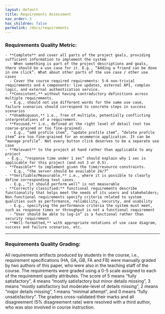 ```yaml
---
layout: default
title: Requirements Assessment
nav_order: 3
has_children: false
permalink: /docs/requirements
---
```

### Requirements Quality Metric:

    - **Complete** and cover all parts of the project goals, providing sufficient information to implement the system
      - When something is part of the project descriptions and goals, there should be a use case for it. E.g., “Adding a friend can be done in one click”. What about other parts of the use case / other use cases
      - Cover the course required requirements: 5-6 non-trivial requirements and 4 components: live updates, external API, complex logic, and external authentication service.
    - **Consistent,** without having contradictory definitions across multiple requirements.
      - E.g., should not use different words for the same use case, failure scenarios should correspond to concrete steps in success scenarios
    - **Unambiguous,** i.e., free of multiple, potentially conflicting interpretations of a requirement.
    - **Focused,** i.e., defined at the right level of detail (not too coarse-grained or too fine-grained).
      - E.g., “add profile item”, “update profile item”, “delete profile item” are too fine-grained for an ecommerce application. It can be “manage profile”. Not every button click deserves to be a separate use case
    - **Relevant** to the project at hand rather than applicable to any project
     - E.g., “response time under 1 sec” should explain why 1 sec is applicable for this project (and not 3 or 0.5).
    - **Feasible** to implement given the time/resource constraints.
      - E.g., “the server should be available 24/7”
    - **Verifiable/Measurable,** i.e., where it is possible to clearly define corresponding test cases.
      - E.g., “it should perform well” is not measurable
    - **Correctly classified:** functional requirements describe functionality that helps meet the needs of its users and stakeholders; Non-functional requirements specify criteria related to system qualities such as performance, reliability, security, and usability
      - E.g., specifying the performance criteria the system must meet, such as response times or throughput is not a functional requirement
      - “User should be able to log-in” is a functional rather than security requirement
    - **Well-formatted,** with appropriate notations of use case diagram, success and failure scenarios, etc.

---

### Requirements Quality Grading: 

All requirements artifacts produced by students in the course, i.e., requirement
specifications (HA, GA, GB, FA and FB) were manually graded by two authors of this paper, who were also in the teaching staff of the course. The
requirements were graded using a 0-5 scale assigned to each of the requirement quality attributes.
The score of 5 means “fully satisfactory”, 4 means “mostly satisfactory but minor details missing”, 3 means “mostly satisfactory but moderate-level of details missing”, 2 means “major details missing”, 1 means “minimal attempt”, and 0 means “fully unsatisfactory”. The graders cross-validated their marks and all disagreement (5% disagreement rate) were resolved with a third author, who was also involved in course instruction.